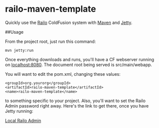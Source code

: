 railo-maven-template
====================

Quickly use the [Railo](http://www.getrailo.org) ColdFusion system with [Maven](http://maven.apache.org/) and [Jetty](http://jetty.codehaus.org/jetty/).

##Usage

From the project root, just run this command:

    mvn jetty:run

Once everything downloads and runs, you'll have a CF webserver running on [localhost:8080](http://localhost:8080).  The document root being served is src/main/webapp.

You will want to edit the pom.xml, changing these values:

    <groupId>org.yourorg</groupId>
    <artifactId>railo-maven-template</artifactId>
    <name>railo-maven-template</name>

to something specific to your project.  Also, you'll want to set the Railo Admin password right away.  Here's the link to get there, once you have Jetty running:

[Local Railo Admin](http://localhost:8080/railo-context/admin/web.cfm)
